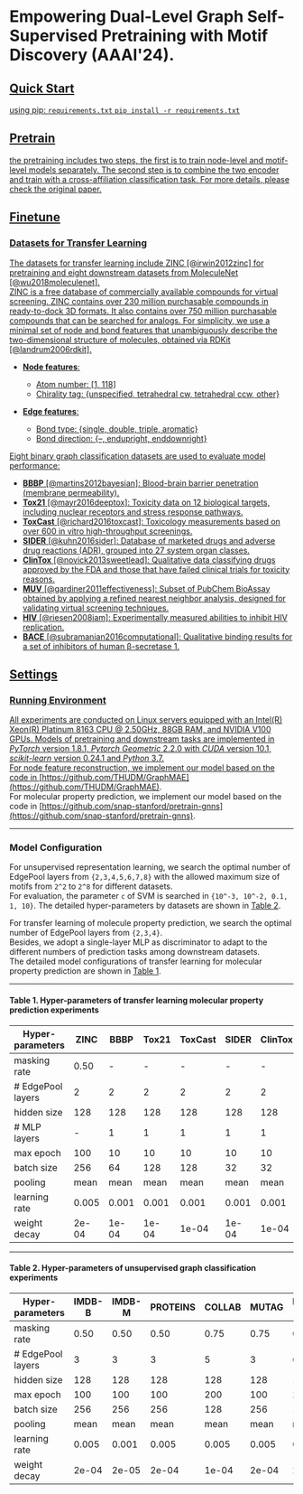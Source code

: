 # Empowering Dual-Level Graph Self-Supervised Pretraining with Motif Discovery (AAAI'24).
<a href='https://ojs.aaai.org/index.php/AAAI/article/view/28774'>

Quick Start
---
using pip: `requirements.txt`
`pip install -r requirements.txt`

Pretrain
---
the pretraining includes two steps, the first is to train node-level and motif-level models separately. The second step is to combine the two encoder and train with a cross-affiliation classification task.
For more details, please check the original paper.

Finetune
---
### Datasets for Transfer Learning

The datasets for transfer learning include ZINC [@irwin2012zinc] for pretraining and eight downstream datasets from MoleculeNet [@wu2018moleculenet].  
ZINC is a free database of commercially available compounds for virtual screening. ZINC contains over 230 million purchasable compounds in ready-to-dock 3D formats. It also contains over 750 million purchasable compounds that can be searched for analogs. For simplicity, we use a minimal set of node and bond features that unambiguously describe the two-dimensional structure of molecules, obtained via RDKit [@landrum2006rdkit].

- **Node features**:
  - Atom number: [1, 118]
  - Chirality tag: {unspecified, tetrahedral cw, tetrahedral ccw, other}

- **Edge features**:
  - Bond type: {single, double, triple, aromatic}
  - Bond direction: {–, endupright, enddownright}

Eight binary graph classification datasets are used to evaluate model performance:

- **BBBP** [@martins2012bayesian]: Blood-brain barrier penetration (membrane permeability).  
- **Tox21** [@mayr2016deeptox]: Toxicity data on 12 biological targets, including nuclear receptors and stress response pathways.  
- **ToxCast** [@richard2016toxcast]: Toxicology measurements based on over 600 in vitro high-throughput screenings.  
- **SIDER** [@kuhn2016sider]: Database of marketed drugs and adverse drug reactions (ADR), grouped into 27 system organ classes.  
- **ClinTox** [@novick2013sweetlead]: Qualitative data classifying drugs approved by the FDA and those that have failed clinical trials for toxicity reasons.  
- **MUV** [@gardiner2011effectiveness]: Subset of PubChem BioAssay obtained by applying a refined nearest neighbor analysis, designed for validating virtual screening techniques.  
- **HIV** [@riesen2008iam]: Experimentally measured abilities to inhibit HIV replication.  
- **BACE** [@subramanian2016computational]: Qualitative binding results for a set of inhibitors of human β-secretase 1.

## Settings

### Running Environment
All experiments are conducted on Linux servers equipped with an Intel(R) Xeon(R) Platinum 8163 CPU @ 2.50GHz, 88GB RAM, and NVIDIA V100 GPUs. Models of pretraining and downstream tasks are implemented in *PyTorch* version 1.8.1, *Pytorch Geometric* 2.2.0 with *CUDA* version 10.1, *scikit-learn* version 0.24.1 and *Python* 3.7.  
For node feature reconstruction, we implement our model based on the code in [https://github.com/THUDM/GraphMAE](https://github.com/THUDM/GraphMAE).  
For molecular property prediction, we implement our model based on the code in [https://github.com/snap-stanford/pretrain-gnns](https://github.com/snap-stanford/pretrain-gnns).

---

### Model Configuration
For unsupervised representation learning, we search the optimal number of EdgePool layers from `{2,3,4,5,6,7,8}` with the allowed maximum size of motifs from `2^2` to `2^8` for different datasets.  
For evaluation, the parameter `c` of SVM is searched in `{10^-3, 10^-2, 0.1, 1, 10}`. The detailed hyper-parameters by datasets are shown in [Table 2](#table-2).  

For transfer learning of molecule property prediction, we search the optimal number of EdgePool layers from `{2,3,4}`.  
Besides, we adopt a single-layer MLP as discriminator to adapt to the different numbers of prediction tasks among downstream datasets.  
The detailed model configurations of transfer learning for molecular property prediction are shown in [Table 1](#table-1).

---

#### Table 1. Hyper-parameters of transfer learning molecular property prediction experiments <a id="table-1"></a>

| Hyper-parameters   | ZINC  | BBBP  | Tox21 | ToxCast | SIDER | ClinTox | MUV   | HIV   | BACE  |
|--------------------|-------|-------|-------|---------|-------|---------|-------|-------|-------|
| masking rate       | 0.50  | -     | -     | -       | -     | -       | -     | -     | -     |
| # EdgePool layers  | 2     | 2     | 2     | 2       | 2     | 2       | 2     | 2     | 2     |
| hidden size        | 128   | 128   | 128   | 128     | 128   | 128     | 128   | 128   | 128   |
| # MLP layers       | -     | 1     | 1     | 1       | 1     | 1       | 1     | 1     | 1     |
| max epoch          | 100   | 10    | 10    | 10      | 10    | 10      | 10    | 10    | 10    |
| batch size         | 256   | 64    | 128   | 128     | 32    | 32      | 128   | 128   | 32    |
| pooling            | mean  | mean  | mean  | mean    | mean  | mean    | mean  | mean  | mean  |
| learning rate      | 0.005 | 0.001 | 0.001 | 0.001   | 0.001 | 0.001   | 0.001 | 0.001 | 0.001 |
| weight decay       | 2e-04 | 1e-04 | 1e-04 | 1e-04   | 1e-04 | 1e-04   | 1e-04 | 1e-04 | 1e-04 |

---

#### Table 2. Hyper-parameters of unsupervised graph classification experiments <a id="table-2"></a>

| Hyper-parameters   | IMDB-B | IMDB-M | PROTEINS | COLLAB | MUTAG | REDDIT-B | NCI1  |
|--------------------|--------|--------|----------|--------|-------|----------|-------|
| masking rate       | 0.50   | 0.50   | 0.50     | 0.75   | 0.75  | 0.75     | 0.25  |
| # EdgePool layers  | 3      | 3      | 3        | 5      | 3     | 6        | 3     |
| hidden size        | 128    | 128    | 128      | 128    | 128   | 128      | 128   |
| max epoch          | 100    | 100    | 100      | 200    | 100   | 200      | 100   |
| batch size         | 256    | 256    | 256      | 128    | 256   | 128      | 256   |
| pooling            | mean   | mean   | mean     | mean   | mean  | mean     | mean  |
| learning rate      | 0.005  | 0.001  | 0.005    | 0.005  | 0.005 | 0.001    | 0.005 |
| weight decay       | 2e-04  | 2e-05  | 2e-04    | 1e-04  | 2e-04 | 2e-05    | 2e-04 |

